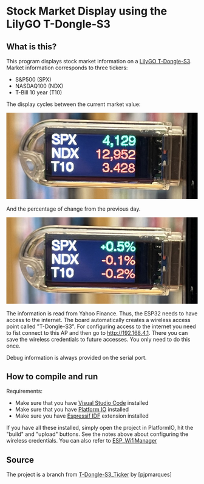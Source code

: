 
# Stock Market Display using the LilyGO T-Dongle-S3

## What is this?

This program displays stock market information on a [LilyGO T-Dongle-S3](https://github.com/Xinyuan-LilyGO/T-Dongle-S3). Market information corresponds to three tickers:

* S&P500 (SPX)
* NASDAQ100 (NDX)
* T-Bill 10 year (T10)

The display cycles between the current market value:

![Current Stock Value](img/stock1.jpeg)

And the percentage of change from the previous day.

![Percentage Change](img/stock2.jpeg)


The information is read from Yahoo Finance. Thus, the ESP32 needs to have access to the internet. The board automatically creates a wireless access point called "T-Dongle-S3". For configuring access to the
internet you need to fist connect to this AP and then go to http://192.168.4.1. There you can save
the wireless credentials to future accesses. You only need to do this once.

Debug information is always provided on the serial port.

## How to compile and run

Requirements:

* Make sure that you have [Visual Studio Code](https://code.visualstudio.com) installed
* Make sure that you have [Platform IO](https://platformio.org) installed
* Make sure you have [Espressif IDF](https://github.com/espressif/vscode-esp-idf-extension) extension installed

If you have all these installed, simply open the project in PlatformIO, hit the "build" and "upload" buttons. See the notes above about configuring the wireless credentials. You can also refer to [ESP_WifiManager](https://github.com/khoih-prog/ESP_WiFiManager)

## Source

The project is a branch from [T-Dongle-S3_Ticker](https://github.com/pjpmarques/T-Dongle-S3-StockMarket) by [pjpmarques]